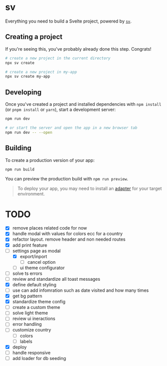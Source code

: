 # sv

Everything you need to build a Svelte project, powered by [`sv`](https://github.com/sveltejs/cli).

## Creating a project

If you're seeing this, you've probably already done this step. Congrats!

```sh
# create a new project in the current directory
npx sv create

# create a new project in my-app
npx sv create my-app
```

## Developing

Once you've created a project and installed dependencies with `npm install` (or `pnpm install` or `yarn`), start a development server:

```sh
npm run dev

# or start the server and open the app in a new browser tab
npm run dev -- --open
```

## Building

To create a production version of your app:

```sh
npm run build
```

You can preview the production build with `npm run preview`.

> To deploy your app, you may need to install an [adapter](https://svelte.dev/docs/kit/adapters) for your target environment.

# TODO

- [x] remove places related code for now
- [x] handle modal with values for colors ecc for a country
- [x] refactor layout. remove header and non needed routes
- [x] add print feature
- [ ] settings page as modal
  - [x] export/inport
    - [ ] cancel option
  - [ ] ui theme configurator
- [ ] solve ts errors
- [ ] review and standardize all toast messages
- [x] define default styling
- [ ] use can add infomration such as date visited and how many times
- [x] get bg pattern
- [x] standardize theme config
- [ ] create a custom theme
- [ ] solve light theme
- [ ] review ui ineractions
- [ ] error handling
- [ ] customize country
  - [ ] colors
  - [ ] labels
- [x] deploy
- [ ] handle responsive
- [ ] add loader for db seeding
